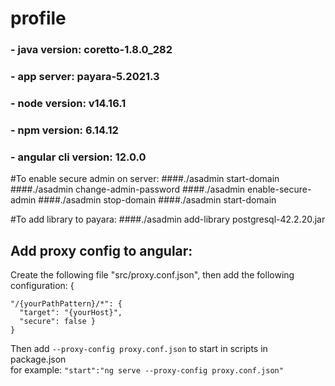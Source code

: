 # profile
### - java version: coretto-1.8.0_282 
### - app server: payara-5.2021.3
### - node version: v14.16.1
### - npm version: 6.14.12
### - angular cli version: 12.0.0 

#To enable secure admin on server: 
####./asadmin start-domain
####./asadmin change-admin-password
####./asadmin enable-secure-admin
####./asadmin stop-domain
####./asadmin start-domain

#To add library to payara:
####./asadmin add-library postgresql-42.2.20.jar 

## Add proxy config to angular:

Create the following file "src/proxy.conf.json", then add the following configuration: {

```
"/{yourPathPattern}/*": {
  "target": "{yourHost}",
  "secure": false } 
}
```
Then add ```--proxy-config proxy.conf.json``` to start in scripts in package.json \
for example:  ```"start":"ng serve --proxy-config proxy.conf.json"```

